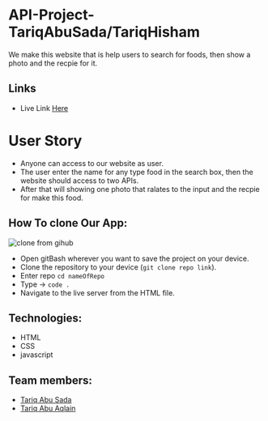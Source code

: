 # API-Project-TariqAbuSada/TariqHisham

We make this website that is help users to search for foods, then show a photo and the recpie for it.

## Links

- Live Link [Here](https://ca-g12.github.io/API-Project-TariqSada-TariqHisham/)

# User Story

- Anyone can access to our website as user.
- The user enter the name for any type food in the search box, then the website should access to two APIs.
- After that will showing one photo that ralates to the input and the recpie for make this food.

## How To clone Our App:
![clone from gihub](https://user-images.githubusercontent.com/105603919/182623257-0b73d3d0-cdae-4c60-80c1-3c3e233fca02.png)
- Open gitBash wherever you want to save the project on your device.
- Clone the repository to your device (`git clone repo link`).
- Enter repo `cd nameOfRepo`
- Type -> `code .`
- Navigate to the live server from the HTML file.

## Technologies:

- HTML
- CSS
- javascript

## Team members:

- [Tariq Abu Sada](https://github.com/tariqabusada)
- [Tariq Abu Aqlain](https://github.com/tareq-abuaqlain)

